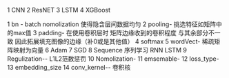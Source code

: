1 CNN
2 ResNET
3 LSTM
4 XGBoost

1 bn -
    batch nomolization 使得隐含层间数据均匀
2 pooling-
    挑选特征如矩阵中的max值
3 padding- 
    在使用卷积层时 矩阵边缘收到的卷积程度 与其余部分不一致  因此拓展填充图像的边缘（补0或是其他值） 
4 softmax
5 wordVect-
    稀疏矩阵映射为向量
6 Adam
7 SGD
8 Sequence 
    序列学习
        RNN LSTM
9 Regulization--
    L1L2范数惩罚
10 Nomolization-
11 emsemable-
12 loss_type-
13 embedding_size
14 conv_kernel--
    卷积核
